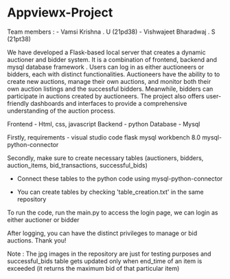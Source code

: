 # Appviewx-Project

Team members :
              - Vamsi Krishna . U (21pd38)
              - Vishwajeet Bharadwaj . S (21pt38)

We have developed a Flask-based local server that creates a dynamic auctioner and bidder system. It is a combination of frontend, backend and mysql database framework . Users can log in as either auctioneers or bidders, each with distinct functionalities. Auctioneers have the ability to to create new auctions, manage their own auctions, and monitor both their own auction listings and the successful bidders. Meanwhile, bidders can participate in auctions created by auctioneers. The project also offers user-friendly dashboards and interfaces to provide a comprehensive understanding of the auction process.


Frontend - Html, css, javascript
Backend - python
Database - Mysql

Firstly, requirements -
                         visual studio code
                         flask
                         mysql workbench 8.0
                         mysql-python-connector

Secondly, make sure to create necessary tables (auctioners, bidders, auction_items, bid_transactions, successful_bids)
- Connect these tables to the python code using mysql-python-connector

- You can create tables by checking 'table_creation.txt' in the same repository

To run the code, run the main.py to access the login page, we can login as either auctioner or bidder

After logging, you can have the distinct privileges to manage or bid auctions. Thank you!

Note : The jpg images in the repository are just for testing purposes
       and successful_bids table gets updated only when end_time of an item is exceeded (it returns the maximum bid of that particular item)
